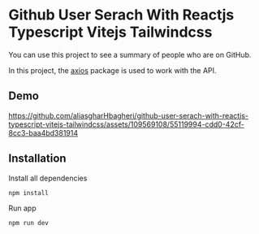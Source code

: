 # Github User Serach With Reactjs Typescript Vitejs Tailwindcss

You can use this project to see a summary of people who are on GitHub.

In this project, the <a href="https://www.npmjs.com/package/axios">axios</a> package is used to work with the API.

## Demo

https://github.com/aliasgharHbagheri/github-user-serach-with-reactjs-typescript-vitejs-tailwindcss/assets/109569108/55119994-cdd0-42cf-8cc3-baa4bd381914


## Installation 

Install all dependencies

```
npm install
```

Run app

```
npm run dev
```
